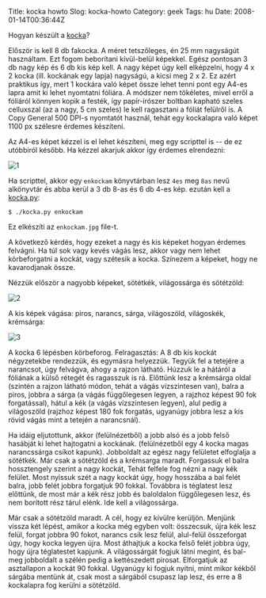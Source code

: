 Title: kocka howto
Slog: kocka-howto
Category: geek
Tags: hu
Date: 2008-01-14T00:36:44Z

Hogyan készült a [kocka]({filename}/2008/kocka.adoc)?

Először is kell 8 db fakocka. A méret tetszőleges, én 25 mm nagyságút használtam. Ezt fogom
beborítani kívül-belül képekkel. Egész pontosan 3 db nagy kép és 6 db kis kép kell. A nagy képet úgy
kell elképzelni, hogy 4 x 2 kocka (ill. kockának egy lapja) nagyságú, a kicsi meg 2 x 2. Ez azért
praktikus így, mert 1 kockára való képet össze lehet tenni pont egy A4-es lapra amit ki lehet
nyomtatni fóliára. A módszer nem tökéletes, mivel erről a fóliáról könnyen kopik a festék, így
papír-írószer boltban kapható szeles celluxszal (az a nagy, 5 cm szeles) le kell ragasztani a fóliát
felülről is. A Copy General 500 DPI-s nyomtatót használ, tehát egy kockalapra való képet 1100 px
szélesre érdemes készíteni.

Az A4-es képet kézzel is el lehet készíteni, meg egy scripttel is -- de ez utóbbiról később. Ha
kézzel akarjuk akkor így érdemes elrendezni:

![1](https://share.vmiklos.hu/blog/kocka-howto/kocka1.jpg)

Ha scripttel, akkor egy `enkockam` könyvtárban lesz `4es` meg `8as` nevű alkönyvtár és abba kerül a
3 db 8-as és 6 db 4-es kép. ezután kell a [kocka.py](https://share.vmiklos.hu/blog/kocka-howto/kocka.py):

```
$ ./kocka.py enkockam
```

Ez elkészíti az `enkockam.jpg` file-t.

A következő kérdés, hogy ezeket a nagy és kis képeket hogyan érdemes felvágni. Ha túl sok vagy kevés
vágás lesz, akkor vagy nem lehet körbeforgatni a kockát, vagy szétesik a kocka. Színezem a képeket,
hogy ne kavarodjanak össze.

Nézzük először a nagyobb képeket, sötétkék, világossárga és sötétzöld:

![2](https://share.vmiklos.hu/blog/kocka-howto/kocka2.jpg)

A kis képek vágása: piros, narancs, sárga, világoszöld, világoskék, krémsárga:

![3](https://share.vmiklos.hu/blog/kocka-howto/kocka3.jpg)

A kocka 6 lépésben körbeforog. Felragasztás: A 8 db kis kockát négyzetekbe rendezzük, és egymásra
helyezzük. Tegyük fel a tetejére a narancsot, úgy felvágva, ahogy a rajzon látható. Húzzuk le a
hátáról a fóliának a külső rétegét és ragasszuk is rá. Előttünk lesz a krémsárga oldal (szintén a
rajzon látható módon, tehát a vágás vízszintesen van), balra a piros, jobbra a sárga (a vágás
függőlegesen legyen, a rajzhoz képest 90 fok forgatással),  hátul a kék (a vágás vízszintesen
legyen), alul pedig a világoszöld (rajzhoz képest 180 fok forgatás, ugyanúgy jobbra lesz a kis rövid
vágás mint a tetején a narancsnál).

Ha idáig eljutottunk, akkor (felülnézetből) a jobb alsó és a jobb felső hasábját ki lehet hajtogatni
a kockának. (felülnézetből egy 4 kocka magas narancssárga csíkot kapunk). Jobboldalt az egész nagy
felületet elfoglalja a sötétkék. Már csak a sötétzöld és a krémsarga maradt. Forgassuk el balra
hossztengely szerint a nagy kockát, Tehát felfele fog nézni a nagy kék felület. Most nyissuk szét a
nagy kockát úgy, hogy hosszába a bal felét balra, jobb felét jobbra forgatjuk 90 fokkal. Továbbra is
téglatest lesz előttünk, de most már a kék rész jobb és baloldalon függőlegesen lesz, és nem
borított rész tárul elénk. Ide kell a világossárga.

Már csak a sötétzöld maradt. A cél, hogy ez kívülre kerüljön. Menjünk vissza két lépést, amikor a
kocka még egyben volt: összecsuk, újra kék lesz felül, forgat jobbra 90 fokot, narancs csík lesz
felül, alul-felül összeforgat úgy, hogy kocka legyen újra. Most áthajtjuk a kocka felső felét jobbra
úgy, hogy újra téglatestet kapjunk. A világossárgát fogjuk látni megint, és bal- meg jobboldalt a
szélén pedig a kettészedett pirosat. Elforgatjuk az asztallapon a kockát 90 fokkal. Ugyanúgy ki
fogjuk nyitni, mint mikor kékből sárgába mentünk át, csak most a sárgából csupasz lap lesz, és erre
a 8 kockalapra fog kerülni a sötétzöld.
